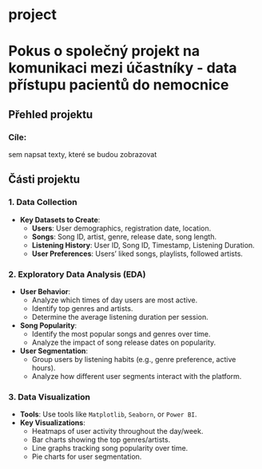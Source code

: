 # project
# Pokus o společný projekt na komunikaci mezi účastníky - data přístupu pacientů do nemocnice

## **Přehled projektu**

### **Cíle:**
sem napsat texty, které se budou zobrazovat

## **Části projektu**

### **1. Data Collection**
- **Key Datasets to Create**:
  - **Users**: User demographics, registration date, location.
  - **Songs**: Song ID, artist, genre, release date, song length.
  - **Listening History**: User ID, Song ID, Timestamp, Listening Duration.
  - **User Preferences**: Users’ liked songs, playlists, followed artists.

### **2. Exploratory Data Analysis (EDA)**
- **User Behavior**:
  - Analyze which times of day users are most active.
  - Identify top genres and artists.
  - Determine the average listening duration per session.
- **Song Popularity**:
  - Identify the most popular songs and genres over time.
  - Analyze the impact of song release dates on popularity.
- **User Segmentation**:
  - Group users by listening habits (e.g., genre preference, active hours).
  - Analyze how different user segments interact with the platform.

### **3. Data Visualization**
- **Tools**: Use tools like `Matplotlib`, `Seaborn`, or `Power BI`.
- **Key Visualizations**:
  - Heatmaps of user activity throughout the day/week.
  - Bar charts showing the top genres/artists.
  - Line graphs tracking song popularity over time.
  - Pie charts for user segmentation.
